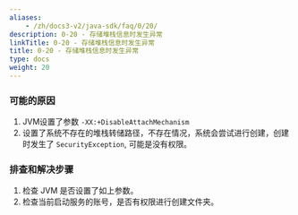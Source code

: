 ```yaml
---
aliases:
    - /zh/docs3-v2/java-sdk/faq/0/20/
description: 0-20 - 存储堆栈信息时发生异常
linkTitle: 0-20 - 存储堆栈信息时发生异常
title: 0-20 - 存储堆栈信息时发生异常
type: docs
weight: 20
---
```




### 可能的原因

1. JVM设置了参数 `-XX:+DisableAttachMechanism`
2. 设置了系统不存在的堆栈转储路径，不存在情况，系统会尝试进行创建，创建时发生了 `SecurityException`, 可能是没有权限。

### 排查和解决步骤

1. 检查 JVM 是否设置了如上参数。
2. 检查当前启动服务的账号，是否有权限进行创建文件夹。